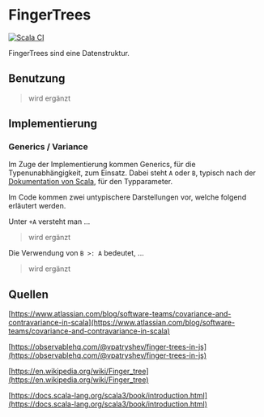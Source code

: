 # FingerTrees

[![Scala CI](https://github.com/MatthReich/FingerTrees/actions/workflows/scala.yml/badge.svg?branch=master)](https://github.com/MatthReich/FingerTrees/actions/workflows/scala.yml)

FingerTrees sind eine Datenstruktur.

## Benutzung

> wird ergänzt


## Implementierung

### Generics / Variance

Im Zuge der Implementierung kommen Generics, für die Typenunabhängigkeit, zum Einsatz. Dabei steht `A` oder `B`, typisch nach der [Dokumentation von Scala](https://docs.scala-lang.org/scala3/book/types-generics.html), für den Typparameter. 

Im Code kommen zwei untypischere Darstellungen vor, welche folgend erläutert werden.

Unter `+A` versteht man ...
> wird ergänzt

Die Verwendung von `B >: A` bedeutet, ...
> wird ergänzt


## Quellen

[https://www.atlassian.com/blog/software-teams/covariance-and-contravariance-in-scala](https://www.atlassian.com/blog/software-teams/covariance-and-contravariance-in-scala)

[https://observablehq.com/@vpatryshev/finger-trees-in-js](https://observablehq.com/@vpatryshev/finger-trees-in-js)

[https://en.wikipedia.org/wiki/Finger_tree](https://en.wikipedia.org/wiki/Finger_tree)

[https://docs.scala-lang.org/scala3/book/introduction.html](https://docs.scala-lang.org/scala3/book/introduction.html)

